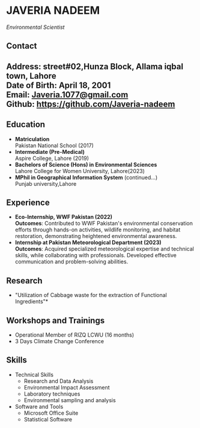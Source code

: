 # JAVERIA NADEEM
*Environmental Scientist*

## Contact
**Address:** street#02,Hunza Block, Allama iqbal town, Lahore<br>
**Date of Birth**: April 18, 2001 <br>
**Email**: Javeria.1077@gmail.com <br>
**Github**: https://github.com/Javeria-nadeem
---
## Education
- **Matriculation** <br>
Pakistan National School (2017)
- **Intermediate (Pre-Medical)**<br>
Aspire College, Lahore (2019)
- **Bachelors of Science (Hons) in Environmental Sciences**<br>
Lahore College for Women University, Lahore(2023)
- **MPhil in Geographical Information System** (continued...)<br>
Punjab university,Lahore

## Experience
- **Eco-Internship, WWF Pakistan (2022)**<br>
  **Outcomes**: Contributed to WWF Pakistan's environmental conservation efforts through hands-on activities, wildlife monitoring, and habitat restoration, demonstrating heightened environmental awareness.
- **Internship at Pakistan Meteorological Department (2023)**<br>
  **Outcomes**: Acquired specialized meteorological expertise and technical skills, while collaborating with professionals. Developed effective communication and problem-solving abilities.
   

## Research
* "Utilization of Cabbage waste for the extraction of Functional Ingredients"*

## Workshops and Trainings
-  Operational Member of RIZQ LCWU (16 months)
-  3 Days Climate Change Conference

## Skills
- Technical Skills
   - Research and Data Analysis
   - Environmental Impact Assessment
   - Laboratory techniques
   - Environmental sampling and analysis
- Software and Tools
  - Microsoft Office Suite
  - Statistical Software
